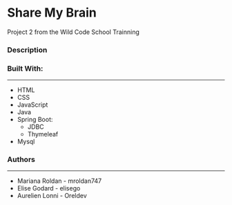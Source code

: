 # Share My Brain

Project 2 from the Wild Code School Trainning

### Description

### Built With:
--------------
- HTML
- CSS
- JavaScript
- Java
- Spring Boot:
  * JDBC
  * Thymeleaf
- Mysql

### Authors
-----------

- Mariana Roldan - mroldan747
- Elise Godard - elisego
- Aurelien Lonni - Oreldev
